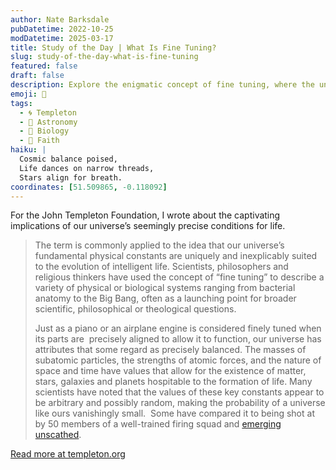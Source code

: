 ```yaml
---
author: Nate Barksdale
pubDatetime: 2022-10-25
modDatetime: 2025-03-17
title: Study of the Day | What Is Fine Tuning?
slug: study-of-the-day-what-is-fine-tuning
featured: false
draft: false
description: Explore the enigmatic concept of fine tuning, where the universe's precise constants intriguingly align to support life, sparking debates across science and philosophy.
emoji: 🎯
tags:
  - 🌀 Templeton
  - 🌌 Astronomy
  - 🧬 Biology
  - 🙏 Faith
haiku: |
  Cosmic balance poised,  
  Life dances on narrow threads,  
  Stars align for breath.
coordinates: [51.509865, -0.118092]
---
```


For the John Templeton Foundation, I wrote about the captivating implications of our universe’s seemingly precise conditions for life.

> The term is commonly applied to the idea that our universe’s fundamental physical constants are uniquely and inexplicably suited to the evolution of intelligent life. Scientists, philosophers and religious thinkers have used the concept of “fine tuning” to describe a variety of physical or biological systems ranging from bacterial anatomy to the Big Bang, often as a launching point for broader scientific, philosophical or theological questions.
>
> Just as a piano or an airplane engine is considered finely tuned when its parts are  precisely aligned to allow it to function, our universe has attributes that some regard as precisely balanced. The masses of subatomic particles, the strengths of atomic forces, and the nature of space and time have values that allow for the existence of matter, stars, galaxies and planets hospitable to the formation of life. Many scientists have noted that the values of these key constants appear to be arbitrary and possibly random, making the probability of a universe like ours vanishingly small.  Some have compared it to being shot at by 50 members of a well-trained firing squad and [emerging unscathed](https://www.templeton.org/discoveries/fine-tuning).

[Read more at templeton.org](https://www.templeton.org/news/what-is-fine-tuning)
